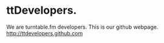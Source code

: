 ttDevelopers.
=======================

We are turntable.fm developers.
This is our github webpage.
http://ttdevelopers.github.com